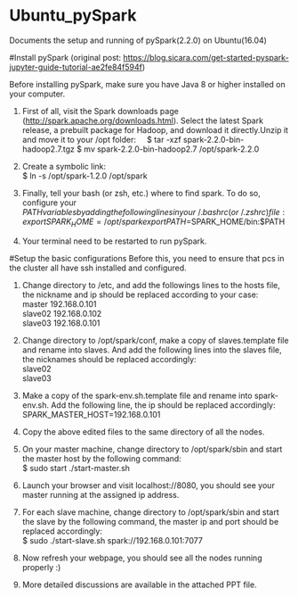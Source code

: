# Ubuntu_pySpark
Documents the setup and running of pySpark(2.2.0) on Ubuntu(16.04)

#Install pySpark (original post: https://blog.sicara.com/get-started-pyspark-jupyter-guide-tutorial-ae2fe84f594f)

Before installing pySpark, make sure you have Java 8 or higher installed on your computer.
1. First of all, visit the Spark downloads page (http://spark.apache.org/downloads.html). Select the latest Spark release, a prebuilt package for Hadoop, and download it directly.Unzip it and move it to your /opt folder:    
$ tar -xzf spark-2.2.0-bin-hadoop2.7.tgz
$ mv spark-2.2.0-bin-hadoop2.7 /opt/spark-2.2.0  

2. Create a symbolic link:  
$ ln -s /opt/spark-1.2.0 /opt/spark  

3. Finally, tell your bash (or zsh, etc.) where to find spark. To do so, configure your $PATH variables by adding the following lines in your ~/.bashrc (or ~/.zshrc) file:  
export SPARK_HOME=/opt/spark  
export PATH=$SPARK_HOME/bin:$PATH  

4. Your terminal need to be restarted to run pySpark.  

#Setup the basic configurations
Before this, you need to ensure that pcs in the cluster all have ssh installed and configured.

1. Change directory to /etc, and add the followings lines to the hosts file, the nickname and ip should be replaced according to your case:    
master 192.168.0.101  
slave02 192.168.0.102  
slave03 192.168.0.101

2. Change directory to /opt/spark/conf, make a copy of slaves.template file and rename into slaves. And add the following lines into the slaves file, the nicknames should be replaced accordingly:  
slave02  
slave03  

3. Make a copy of the spark-env.sh.template file and rename into spark-env.sh. Add the following line, the ip should be replaced accordingly:  
SPARK_MASTER_HOST=192.168.0.101  

4. Copy the above edited files to the same directory of all the nodes.

5. On your master machine, change directory to /opt/spark/sbin and start the master host by the following command:  
$ sudo start ./start-master.sh

6. Launch your browser and visit localhost://8080, you should see your master running at the assigned ip address.  

7. For each slave machine, change directory to /opt/spark/sbin and start the slave by the following command, the master ip and port should be replaced accordingly:   
$ sudo ./start-slave.sh spark://192.168.0.101:7077  

8. Now refresh your webpage, you should see all the nodes running properly :)  

9. More detailed discussions are available in the attached PPT file. 


